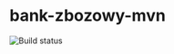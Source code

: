 # bank-zbozowy-mvn
![Build status](<https://travis-ci.com/BlackRoosie/bank-zbozowy-mvn.svg?branch=main>)

